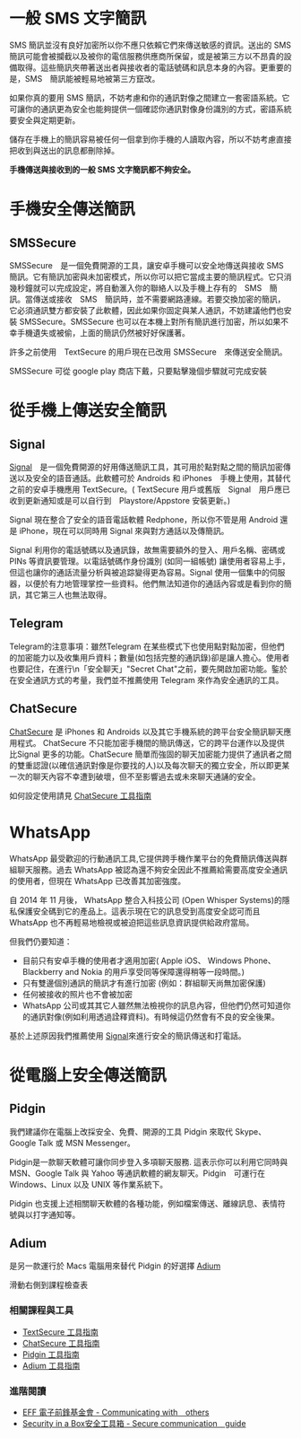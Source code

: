 一般 SMS 文字簡訊
===============

SMS 簡訊並沒有良好加密所以你不應只依賴它們來傳送敏感的資訊。送出的 SMS 簡訊可能會被攔截以及被你的電信服務供應商所保留，或是被第三方以不昂貴的設備取得。這些簡訊夾帶著送出者與接收者的電話號碼和訊息本身的內容。更重要的是，SMS　簡訊能被輕易地被第三方竄改。

如果你真的要用 SMS 簡訊，不妨考慮和你的通訊對像之間建立一套密語系統。它可讓你的通訊更為安全也能夠提供一個確認你通訊對像身份識別的方式，密語系統要安全與定期更新。

儲存在手機上的簡訊容易被任何一佪拿到你手機的人讀取內容，所以不妨考慮直接把收到與送出的訊息都刪除掉。

**手機傳送與接收到的一般 SMS 文字簡訊都不夠安全。**

手機安全傳送簡訊
=============

SMSSecure
---------

SMSSecure　是一個免費開源的工具，讓安卓手機可以安全地傳送與接收 SMS 簡訊。它有簡訊加密與未加密模式，所以你可以把它當成主要的簡訊程式。它只消幾秒鐘就可以完成設定，將自動滙入你的聯絡人以及手機上存有的　SMS　簡訊。當傳送或接收　SMS　簡訊時，並不需要網路連線。若要交換加密的簡訊，它必須通訊雙方都安裝了此軟體，因此如果你固定與某人通訊，不妨建議他們也安裝 SMSSecure。SMSSecure 也可以在本機上對所有簡訊進行加密，所以如果不幸手機遺失或被偷，上面的簡訊仍然被好好保護著。

許多之前使用　TextSecure 的用戶現在已改用 SMSSecure　來傳送安全簡訊。

SMSSecure 可從 google play 商店下戴，只要點擊幾個步驟就可完成安裝

從手機上傳送安全簡訊
================

Signal
------

[Signal](https://play.google.com/store/apps/details?id=org.thoughtcrime.securesms)　是一個免費開源的好用傳送簡訊工具，其可用於點對點之間的簡訊加密傳送以及安全的語音通話。此軟體可於 Androids 和 iPhones　手機上使用，其替代之前的安卓手機應用 TextSecure。( TextSecure 用戶或舊版　Signal　用戶應已收到更新通知或是可以自行到　Playstore/Appstore 安裝更新。)

Signal 現在整合了安全的語音電話軟體 Redphone，所以你不管是用 Android 還是 iPhone，現在可以同時用 Signal 來與對方通話以及傳簡訊。

Signal 利用你的電話號碼以及通訊錄，故無需要額外的登入、用戶名稱、密碼或 PINs 等資訊要管理。以電話號碼作身份識別 (如同一組帳號) 讓使用者容易上手，但這也讓你的通話流量分析與被追踪變得更為容易。Signal 使用一個集中的伺服器，以便於有力地管理掌控一些資料。他們無法知道你的通話內容或是看到你的簡訊，其它第三人也無法取得。

Telegram
----------
Telegram的注意事項：雖然Telegram 在某些模式下也使用點對點加密，但他們的加密能力以及收集用戶資料；數量(如包括完整的通訊錄)卻是讓人擔心。使用者也要記住，在進行\n「安全聊天」\"Secret Chat\"之前，要先開啟加密功能。鍳於在安全通訊方式的考量，我們並不推薦使用 Telegram 來作為安全通訊的工具。

ChatSecure
-----------
[ChatSecure](https://chatsecure.org/) 是 iPhones 和 Androids 以及其它手機系統的跨平台安全簡訊聊天應用程式。 ChatSecure 不只能加密手機間的簡訊傳送，它的跨平台運作以及提供比Signal 更多的功能。ChatSecure 簡單而強固的聊天加密能力提供了通訊者之間的雙重認證(以確信通訊對像是你要找的人)以及每次聊天的獨立安全，所以即更某一次的聊天內容不幸遭到破壞，但不至影響過去或未來聊天通誦的安全。

如何設定使用請見 [ChatSecure 工具指南](umbrella://lesson/chatsecure)

WhatsApp
==========
WhatsApp 最受歡迎的行動通訊工具,它提供跨手機作業平台的免費簡訊傳送與群組聊天服務。過去 WhatsApp 被認為還不夠安全因此不推薦給需要高度安全通訊的使用者，但現在 WhatsApp 已改善其加密強度。

自 2014 年 11 月後， WhatsApp 整合入科技公司 (Open Whisper Systems)的隱私保護安全碼到它的產品上。這表示現在它的訊息受到高度安全認可而且 WhatsApp 也不再輕易地檢視或被迫把這些訊息資訊提供給政府當局。

但我們仍要知道：

- 目前只有安卓手機的使用者才適用加密( Apple iOS、 Windows Phone、 Blackberry and Nokia 的用戶享受同等保障還得稍等一段時間。)
- 只有雙邊個別通訊的簡訊才有進行加密 (例如：群組聊天尚無加密保護)
- 任何被接收的照片也不會被加密
- WhatsApp 公司或其其它人雖然無法檢視你的訊息內容，但他們仍然可知道你的通訊對像(例如利用透過詮釋資料)。有時候這仍然會有不良的安全後果。

基於上述原因我們推薦使用 [Signal](https://play.google.com/store/apps/details?id=org.thoughtcrime.securesms)來進行安全的簡訊傳送和打電話。

從電腦上安全傳送簡訊
=================

Pidgin
-------
我們建議你在電腦上改採安全、免費、開源的工具 Pidgin 來取代 Skype、Google Talk 或 MSN Messenger。

Pidgin是一款聊天軟體可讓你同步登入多項聊天服務. 這表示你可以利用它同時與MSN、Google Talk 與 Yahoo 等通訊軟體的網友聊天。Pidgin　可運行在　Windows、Linux 以及 UNIX 等作業系統下。

Pidgin 也支援上述相關聊天軟體的各種功能，例如檔案傳送、離線訊息、表情符號與以打字通知等。

Adium
-------
是另一款運行於 Macs 電腦用來替代 Pidgin 的好選擇 [Adium](http://adium.im/)

滑動右側到課程檢查表

### 相關課程與工具
- [TextSecure 工具指南](umbrella://lesson/textsecure)
- [ChatSecure 工具指南](umbrella://lesson/chatsecure)
- [Pidgin 工具指南](umbrella://lesson/pidgin)
- [Adium 工具指南](umbrella://lesson/adium)

### 進階閱讀

- [EFF 電子前鋒基金會 - Communicating with　others](https://ssd.eff.org/en/module/communicating-others)
- [Security in a Box安全工具箱 - Secure communication　guide](https://securityinabox.org/en/guide/secure-communication)
	
